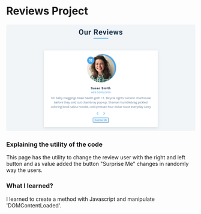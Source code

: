 # Reviews Project

<img src="./images/reviews_project.png" alt="">

### Explaining the utility of the code
This page has the utility to change the review user with the right and left button and as value added the button "Surprise Me" changes in randomly way the users.

### What I learned?
I learned to create a method with Javascript and manipulate 'DOMContentLoaded'.

